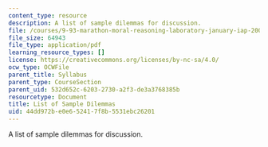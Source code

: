 ```yaml
---
content_type: resource
description: A list of sample dilemmas for discussion.
file: /courses/9-93-marathon-moral-reasoning-laboratory-january-iap-2007/44dd972be0e652417f8b5531ebc26201_dilemmas.pdf
file_size: 64943
file_type: application/pdf
learning_resource_types: []
license: https://creativecommons.org/licenses/by-nc-sa/4.0/
ocw_type: OCWFile
parent_title: Syllabus
parent_type: CourseSection
parent_uid: 532d652c-6203-2730-a2f3-de3a3768385b
resourcetype: Document
title: List of Sample Dilemmas
uid: 44dd972b-e0e6-5241-7f8b-5531ebc26201
---
```

A list of sample dilemmas for discussion.